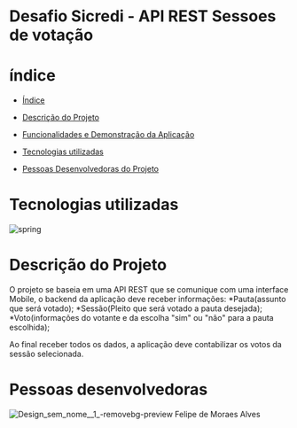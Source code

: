 # Desafio Sicredi - API REST Sessoes de votação

# índice
* [Índice](#índice)
* [Descrição do Projeto](#descrição-do-projeto)
* [Funcionalidades e Demonstração da Aplicação](#funcionalidades-e-demonstração-da-aplicação)

* [Tecnologias utilizadas](#tecnologias-utilizadas)
* [Pessoas Desenvolvedoras do Projeto](#pessoas-desenvolvedoras)


 # Tecnologias utilizadas
 ![spring](https://user-images.githubusercontent.com/65028191/211351881-749ceded-89e5-40fb-a67a-de40f32e64fd.png)
 
 # Descrição do Projeto
 O projeto se baseia em uma API REST que se comunique com uma interface Mobile, o backend da aplicação deve receber informações:
 *Pauta(assunto que será votado);
 *Sessão(Pleito que será votado a pauta desejada);
 *Voto(informações do votante e da escolha "sim" ou "não" para a pauta escolhida);
 
 Ao final receber todos os dados, a aplicação deve contabilizar os votos da sessão selecionada.
 
 # Pessoas desenvolvedoras
 ![Design_sem_nome__1_-removebg-preview](https://user-images.githubusercontent.com/65028191/211355227-9cc444d0-c57e-4863-80be-9f85fbad43ae.png)
 Felipe de Moraes Alves
 


